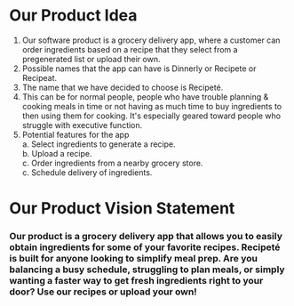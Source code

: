 # Our Product Idea
1. Our software product is a grocery delivery app, where a customer can order ingredients based on a recipe that they select from a pregenerated list or upload their own.
2. Possible names that the app can have is Dinnerly or Recipete or Recipeat.
3. The name that we have decided to choose is Recipeté.
4. This can be for normal people, people who have trouble planning & cooking meals in time or not having as much time to buy ingredients to then using them for cooking. It's especially geared toward people who struggle with executive function.
5. Potential features for the app<br/>
   a. Select ingredients to generate a recipe.<br/>
   b. Upload a recipe.<br/>
   c. Order ingredients from a nearby grocery store.<br/>
   c. Schedule delivery of ingredients.<br/>

# Our Product Vision Statement<br/>
   ### Our product is a grocery delivery app that allows you to easily obtain ingredients for some of your favorite recipes. Recipeté is built for anyone looking to simplify meal prep. Are you balancing a busy schedule, struggling to plan meals, or simply wanting a faster way to get fresh ingredients right to your door? Use our recipes or upload your own!

